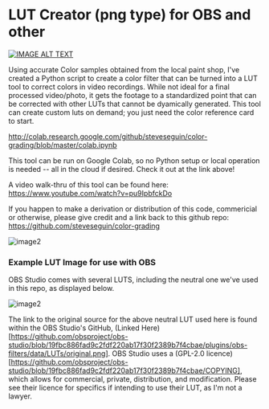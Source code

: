 # LUT Creator (png type) for OBS and other


[![IMAGE ALT TEXT](http://img.youtube.com/vi/pu9IpbfckDo/0.jpg)](https://www.youtube.com/watch?v=pu9IpbfckDo "Walk thru")



Using accurate Color samples obtained from the local paint shop, I've created a Python script to create a color filter that can be turned into a LUT tool to correct colors in video recordings.  While not ideal for a final processed video/photo, it gets the footage to a standardized point that can be corrected with other LUTs that cannot be dyamically generated. This tool can create custom luts on demand; you just need the color reference card to start.

http://colab.research.google.com/github/steveseguin/color-grading/blob/master/colab.ipynb

This tool can be run on Google Colab, so no Python setup or local operation is needed -- all in the cloud if desired. Check it out at the link above!

A video walk-thru of this tool can be found here: https://www.youtube.com/watch?v=pu9IpbfckDo

If you happen to make a derivation or distribution of this code, commericial or otherwise, please give credit and a link back to this github repo: https://github.com/steveseguin/color-grading


![image2](https://github.com/steveseguin/color-grading/raw/master/obs-layout.jpg)

### Example LUT Image for use with OBS

OBS Studio comes with several LUTS, including the neutral one we've used in this repo, as displayed below.

![image2](https://raw.githubusercontent.com/steveseguin/color-grading/master/neutral-lut.png)

The link to the original source for the above neutral LUT used here is found within the OBS Studio's GitHub, (Linked Here)[https://github.com/obsproject/obs-studio/blob/19fbc886fad9c2fdf220ab17f30f2389b7f4cbae/plugins/obs-filters/data/LUTs/original.png].  OBS Studio uses a (GPL-2.0 licence)[https://github.com/obsproject/obs-studio/blob/19fbc886fad9c2fdf220ab17f30f2389b7f4cbae/COPYING], which allows for commercial, private, distribution, and modification. Please see their licence for specifics if intending to use their LUT, as I'm not a lawyer.

